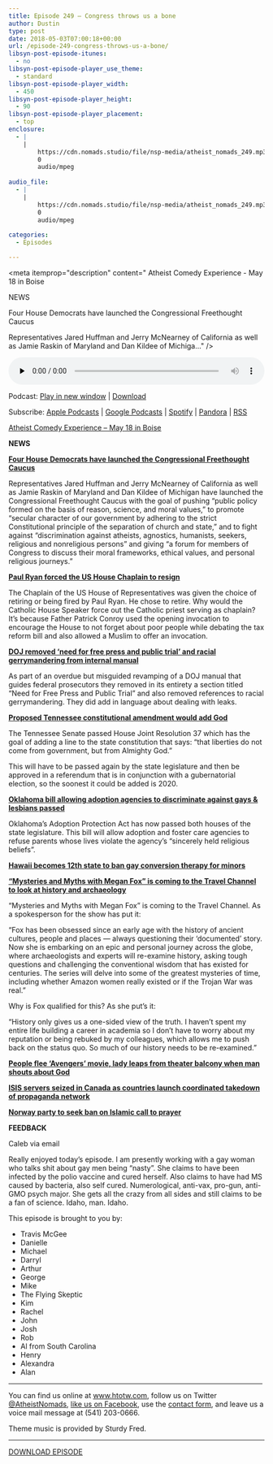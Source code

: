 ```yaml
---
title: Episode 249 – Congress throws us a bone
author: Dustin
type: post
date: 2018-05-03T07:00:18+00:00
url: /episode-249-congress-throws-us-a-bone/
libsyn-post-episode-itunes:
  - no
libsyn-post-episode-player_use_theme:
  - standard
libsyn-post-episode-player_width:
  - 450
libsyn-post-episode-player_height:
  - 90
libsyn-post-episode-player_placement:
  - top
enclosure:
  - |
    |
        https://cdn.nomads.studio/file/nsp-media/atheist_nomads_249.mp3
        0
        audio/mpeg
        
audio_file:
  - |
    |
        https://cdn.nomads.studio/file/nsp-media/atheist_nomads_249.mp3
        0
        audio/mpeg
        
categories:
  - Episodes

---
```

<div itemscope itemtype="http://schema.org/AudioObject">
  <meta itemprop="name" content="Episode 249 &#8211; Congress throws us a bone" />
  
  <meta itemprop="uploadDate" content="2018-05-03T01:00:18-06:00" />
  
  <meta itemprop="encodingFormat" content="audio/mpeg" />
  
  <meta itemprop="description" content="
Atheist Comedy Experience - May 18 in Boise

NEWS

Four House Democrats have launched the Congressional Freethought Caucus

Representatives Jared Huffman and Jerry McNearney of California as well as Jamie Raskin of Maryland and Dan Kildee of Michiga..." />
  
  <meta itemprop="contentUrl" content="https://dts.podtrac.com/redirect.mp3/cdn.nomads.studio/file/nsp-media/atheist_nomads_249.mp3" />
  </p> 
  
  <div class="powerpress_player" id="powerpress_player_8512">
    <audio class="wp-audio-shortcode" id="audio-1728-256" preload="none" style="width: 100%;" controls="controls"><source type="audio/mpeg" src="https://dts.podtrac.com/redirect.mp3/cdn.nomads.studio/file/nsp-media/atheist_nomads_249.mp3?_=256" /><a href="https://dts.podtrac.com/redirect.mp3/cdn.nomads.studio/file/nsp-media/atheist_nomads_249.mp3">https://dts.podtrac.com/redirect.mp3/cdn.nomads.studio/file/nsp-media/atheist_nomads_249.mp3</a></audio>
  </div>
</div>

<p class="powerpress_links powerpress_links_mp3">
  Podcast: <a href="https://dts.podtrac.com/redirect.mp3/cdn.nomads.studio/file/nsp-media/atheist_nomads_249.mp3" class="powerpress_link_pinw" target="_blank" title="Play in new window" onclick="return powerpress_pinw('https://htotw.com/?powerpress_pinw=1728-podcast');" rel="nofollow">Play in new window</a> | <a href="https://dts.podtrac.com/redirect.mp3/cdn.nomads.studio/file/nsp-media/atheist_nomads_249.mp3" class="powerpress_link_d" title="Download" rel="nofollow" download="atheist_nomads_249.mp3">Download</a>
</p>

<p class="powerpress_links powerpress_subscribe_links">
  Subscribe: <a href="https://podcasts.apple.com/us/podcast/humanists-take-on-the-world/id530050098?mt=2&ls=1" class="powerpress_link_subscribe powerpress_link_subscribe_itunes" target="_blank" title="Subscribe on Apple Podcasts" rel="nofollow">Apple Podcasts</a> | <a href="https://www.google.com/podcasts?feed=aHR0cDovL2F0aGVpc3Rub21hZHMubGlic3luLmNvbS9yc3M%3D" class="powerpress_link_subscribe powerpress_link_subscribe_googleplay" target="_blank" title="Subscribe on Google Podcasts" rel="nofollow">Google Podcasts</a> | <a href="https://open.spotify.com/show/3LzK2xZGike6Tc1GEMtMbr?si=LieN9SNuTpq96smuaUsH8A" class="powerpress_link_subscribe powerpress_link_subscribe_spotify" target="_blank" title="Subscribe on Spotify" rel="nofollow">Spotify</a> | <a href="https://www.pandora.com/podcast/atheist-nomads/PC:10122?corr=62071012&part=ug" class="powerpress_link_subscribe powerpress_link_subscribe_pandora" target="_blank" title="Subscribe on Pandora" rel="nofollow">Pandora</a> | <a href="https://htotw.com/feed/podcast/" class="powerpress_link_subscribe powerpress_link_subscribe_rss" target="_blank" title="Subscribe via RSS" rel="nofollow">RSS</a>
</p>

  
<a href="https://www.eventbrite.com/e/the-atheist-comedy-experience-tickets-42304819855?aff=eac2" target="_blank" rel="noopener">Atheist Comedy Experience &#8211; May 18 in Boise</a>

**NEWS**

<a href="http://thehill.com/homenews/house/385573-dem-reps-launch-congressional-freethought-caucus" target="_blank" rel="noopener"><b>Four House Democrats have launched the Congressional Freethought Caucus</b></a>

Representatives Jared Huffman and Jerry McNearney of California as well as Jamie Raskin of Maryland and Dan Kildee of Michigan have launched the Congressional Freethought Caucus with the goal of pushing “public policy formed on the basis of reason, science, and moral values,” to promote “secular character of our government by adhering to the strict Constitutional principle of the separation of church and state,” and to fight against “discrimination against atheists, agnostics, humanists, seekers, religious and nonreligious persons” and giving “a forum for members of Congress to discuss their moral frameworks, ethical values, and personal religious journeys.”

<a href="http://thehill.com/homenews/house/385035-house-chaplain-forced-out-by-ryan" target="_blank" rel="noopener"><b>Paul Ryan forced the US House Chaplain to resign</b></a>

The Chaplain of the US House of Representatives was given the choice of retiring or being fired by Paul Ryan. He chose to retire. Why would the Catholic House Speaker force out the Catholic priest serving as chaplain? It’s because Father Patrick Conroy used the opening invocation to encourage the House to not forget about poor people while debating the tax reform bill and also allowed a Muslim to offer an invocation.

<a href="http://nymag.com/daily/intelligencer/2018/04/doj-erases-need-for-free-press-from-internal-manual.html" target="_blank" rel="noopener"><b>DOJ removed ‘need for free press and public trial’ and racial gerrymandering from internal manual</b></a>

As part of an overdue but misguided revamping of a DOJ manual that guides federal prosecutors they removed in its entirety a section titled “Need for Free Press and Public Trial” and also removed references to racial gerrymandering. They did add in language about dealing with leaks.

<a href="https://www.au.org/blogs/wall-of-separation/proposed-amendment-would-insert-god-into-tennessee-constitution" target="_blank" rel="noopener"><b>Proposed Tennessee constitutional amendment would add God</b></a>

The Tennessee Senate passed House Joint Resolution 37 which has the goal of adding a line to the state constitution that says: “that liberties do not come from government, but from Almighty God.”

This will have to be passed again by the state legislature and then be approved in a referendum that is in conjunction with a gubernatorial election, so the soonest it could be added is 2020.

<a href="https://www.lgbtqnation.com/2018/04/bill-making-legal-ban-gays-lesbians-adopting-passes-oklahoma/" target="_blank" rel="noopener"><b>Oklahoma bill allowing adoption agencies to discriminate against gays & lesbians passed</b></a>

Oklahoma’s Adoption Protection Act has now passed both houses of the state legislature. This bill will allow adoption and foster care agencies to refuse parents whose lives violate the agency’s “sincerely held religious beliefs”.

<a href="http://www.hawaiinewsnow.com/story/38062699/hawaii-becomes-12th-state-to-ban-gay-conversion-therapy-for-minors" target="_blank" rel="noopener"><b>Hawaii becomes 12th state to ban gay conversion therapy for minors</b></a>

<a href="https://www.inverse.com/article/44153-megan-fox-conspiracy-theory-show-archaeologists-pissed" target="_blank" rel="noopener"><b>“Mysteries and Myths with Megan Fox” is coming to the Travel Channel to look at history and archaeology</b></a>

“Mysteries and Myths with Megan Fox” is coming to the Travel Channel. As a spokesperson for the show has put it:

“Fox has been obsessed since an early age with the history of ancient cultures, people and places — always questioning their ‘documented’ story. Now she is embarking on an epic and personal journey across the globe, where archaeologists and experts will re-examine history, asking tough questions and challenging the conventional wisdom that has existed for centuries. The series will delve into some of the greatest mysteries of time, including whether Amazon women really existed or if the Trojan War was real.”

Why is Fox qualified for this? As she put’s it:

“History only gives us a one-sided view of the truth. I haven’t spent my entire life building a career in academia so I don’t have to worry about my reputation or being rebuked by my colleagues, which allows me to push back on the status quo. So much of our history needs to be re-examined.”

<a href="https://www.redlandsdailyfacts.com/2018/04/27/people-flee-avengers-movie-lady-leaps-from-theater-balcony-when-man-shouts-about-god/" target="_blank" rel="noopener"><b>People flee ‘Avengers’ movie, lady leaps from theater balcony when man shouts about God</b></a>

<a href="https://globalnews.ca/news/4171947/canada-isis-propaganda/" target="_blank" rel="noopener"><b>ISIS servers seized in Canada as countries launch coordinated takedown of propaganda network<b></b></b></a>

<a href="https://www.thelocal.no/20180425/norways-party-to-seek-ban-on-islamic-call-to-prayer" target="_blank" rel="noopener"><b>Norway party to seek ban on Islamic call to prayer</b></a>

**FEEDBACK**

Caleb via email

Really enjoyed today’s episode. I am presently working with a gay woman who talks shit about gay men being “nasty”. She claims to have been infected by the polio vaccine and cured herself. Also claims to have had MS caused by bacteria, also self cured. Numerological, anti-vax, pro-gun, anti-GMO psych major. She gets all the crazy from all sides and still claims to be a fan of science. Idaho, man. Idaho.

This episode is brought to you by:

* Travis McGee  
* Danielle  
* Michael  
* Darryl  
* Arthur  
* George  
* Mike  
* The Flying Skeptic  
* Kim  
* Rachel  
* John  
* Josh  
* Rob  
* Al from South Carolina  
* Henry  
* Alexandra  
* Alan

<hr width="500" />

You can find us online at <a href="https://www.htotw.com/" target="_blank" rel="noopener">www.htotw.com</a>, follow us on Twitter <a href="https://htotw.com/twitter" target="_blank" rel="noopener">@AtheistNomads</a>, <a href="https://htotw.com/facebook" target="_blank" rel="noopener">like us on Facebook</a>, use the [contact form](https://htotw.com/contact), and leave us a voice mail message at (541) 203-0666.

Theme music is provided by Sturdy Fred.

<hr width="”500”" />

<a href="https://dts.podtrac.com/redirect.mp3/cdn.nomads.studio/file/nsp-media/atheist_nomads_249.mp3" target="_blank" rel="noopener">DOWNLOAD EPISODE</a>